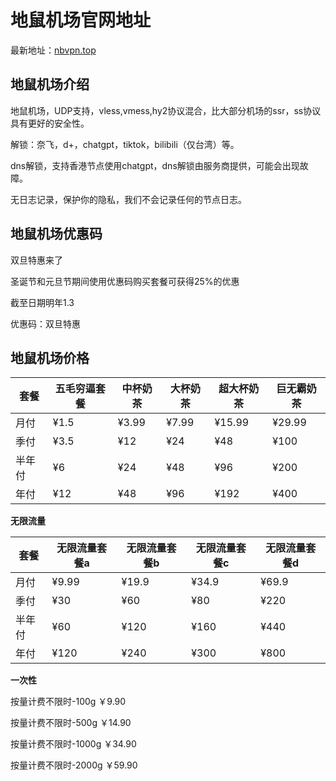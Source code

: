 # 地鼠机场官网地址

最新地址：[nbvpn.top](https://url.gogogomiao.one/QYTN)

## 地鼠机场介绍

地鼠机场，UDP支持，vless,vmess,hy2协议混合，比大部分机场的ssr，ss协议具有更好的安全性。

解锁：奈飞，d+，chatgpt，tiktok，bilibili（仅台湾）等。

dns解锁，支持香港节点使用chatgpt，dns解锁由服务商提供，可能会出现故障。

无日志记录，保护你的隐私，我们不会记录任何的节点日志。

## 地鼠机场优惠码

双旦特惠来了

圣诞节和元旦节期间使用优惠码购买套餐可获得25%的优惠

截至日期明年1.3

优惠码：双旦特惠

## 地鼠机场价格

|套餐|五毛穷逼套餐|中杯奶茶|大杯奶茶|超大杯奶茶|巨无霸奶茶|
|----|----|----|----|----|----|
|月付|¥1.5|¥3.99|¥7.99|¥15.99|¥29.99|
|季付|¥3.5|¥12|¥24|¥48|¥100|
|半年付|¥6|¥24|¥48|¥96|¥200|
|年付|¥12|¥48|¥96|¥192|¥400|

**无限流量**

|套餐|无限流量套餐a|无限流量套餐b|无限流量套餐c|无限流量套餐d|
|----|----|----|----|----|
|月付|¥9.99|¥19.9|¥34.9|¥69.9|
|季付|¥30|¥60|¥80|¥220|
|半年付|¥60|¥120|¥160|¥440|
|年付|¥120|¥240|¥300|¥800|

**一次性**

按量计费不限时-100g ￥9.90

按量计费不限时-500g ￥14.90

按量计费不限时-1000g ￥34.90

按量计费不限时-2000g ￥59.90
